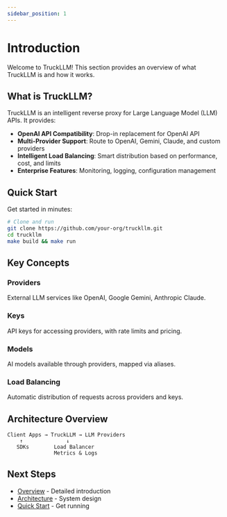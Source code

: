 ```yaml
---
sidebar_position: 1
---
```


# Introduction

Welcome to TruckLLM! This section provides an overview of what TruckLLM is and how it works.

## What is TruckLLM?

TruckLLM is an intelligent reverse proxy for Large Language Model (LLM) APIs. It provides:

- **OpenAI API Compatibility**: Drop-in replacement for OpenAI API
- **Multi-Provider Support**: Route to OpenAI, Gemini, Claude, and custom providers
- **Intelligent Load Balancing**: Smart distribution based on performance, cost, and limits
- **Enterprise Features**: Monitoring, logging, configuration management

## Quick Start

Get started in minutes:

```bash
# Clone and run
git clone https://github.com/your-org/truckllm.git
cd truckllm
make build && make run
```

## Key Concepts

### Providers
External LLM services like OpenAI, Google Gemini, Anthropic Claude.

### Keys
API keys for accessing providers, with rate limits and pricing.

### Models
AI models available through providers, mapped via aliases.

### Load Balancing
Automatic distribution of requests across providers and keys.

## Architecture Overview

```
Client Apps → TruckLLM → LLM Providers
    ↑              ↓
   SDKs        Load Balancer
               Metrics & Logs
```

## Next Steps

- [Overview](Intro/Overview.md) - Detailed introduction
- [Architecture](Intro/Architecture.md) - System design
- [Quick Start](../Guides/Deployment.md) - Get running